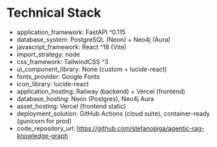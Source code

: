 # Technical Stack

- application_framework: FastAPI ^0.115
- database_system: PostgreSQL (Neon) + Neo4j (Aura)
- javascript_framework: React ^18 (Vite)
- import_strategy: node
- css_framework: TailwindCSS ^3
- ui_component_library: None (custom + lucide-react)
- fonts_provider: Google Fonts
- icon_library: lucide-react
- application_hosting: Railway (backend) + Vercel (frontend)
- database_hosting: Neon (Postgres), Neo4j Aura
- asset_hosting: Vercel (frontend static)
- deployment_solution: GitHub Actions (cloud suite), container-ready (gunicorn for prod)
- code_repository_url: https://github.com/stefanopiga/agentic-rag-knowledge-graph
